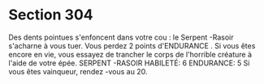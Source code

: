# Section 304

Des dents pointues s'enfoncent dans votre cou : le Serpent -Rasoir
s'acharne à vous tuer. Vous perdez 2 points d'ENDURANCE . Si
vous êtes encore en vie, vous essayez de trancher le corps de
l'horrible créature à l'aide de votre épée.
SERPENT -RASOIR  HABILETÉ: 6 ENDURANCE: 5
Si vous êtes vainqueur, rendez -vous au  20.